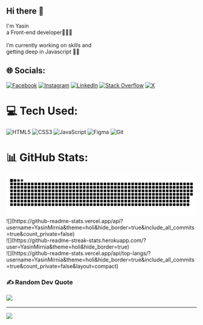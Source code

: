 ## Hi there 👋
I'm Yasin<br>a Front-end developer👨🏻‍💻<br><br> I’m currently working on skills and <br> getting deep in Javascript 🔭🌱


## 🌐 Socials:
[![Facebook](https://img.shields.io/badge/Facebook-%231877F2.svg?logo=Facebook&logoColor=white)](https://facebook.com/ya3in.mirnia) [![Instagram](https://img.shields.io/badge/Instagram-%23E4405F.svg?logo=Instagram&logoColor=white)](https://instagram.com/yasinmirnia_) [![LinkedIn](https://img.shields.io/badge/LinkedIn-%230077B5.svg?logo=linkedin&logoColor=white)](https://linkedin.com/in/yasinmirnia) [![Stack Overflow](https://img.shields.io/badge/-Stackoverflow-FE7A16?logo=stack-overflow&logoColor=white)](https://stackoverflow.com/users/23317418) [![X](https://img.shields.io/badge/X-black.svg?logo=X&logoColor=white)](https://x.com/YasinMirnia) 

# 💻 Tech Used:
![HTML5](https://img.shields.io/badge/html5-%23E34F26.svg?style=for-the-badge&logo=html5&logoColor=white) ![CSS3](https://img.shields.io/badge/css3-%231572B6.svg?style=for-the-badge&logo=css3&logoColor=white) ![JavaScript](https://img.shields.io/badge/javascript-%23323330.svg?style=for-the-badge&logo=javascript&logoColor=%23F7DF1E) ![Figma](https://img.shields.io/badge/figma-%23F24E1E.svg?style=for-the-badge&logo=figma&logoColor=white) ![Git](https://img.shields.io/badge/git-%23F05033.svg?style=for-the-badge&logo=git&logoColor=white)
# 📊 GitHub Stats:
<img alt="github contribution snake animation" src="https://github.com/SamaneYaghoobi/SamaneYaghoobi/blob/output/github-contribution-grid-snake.svg">
![](https://github-readme-stats.vercel.app/api?username=YasinMirnia&theme=holi&hide_border=true&include_all_commits=true&count_private=false)<br/>
![](https://github-readme-streak-stats.herokuapp.com/?user=YasinMirnia&theme=holi&hide_border=true)<br/>
![](https://github-readme-stats.vercel.app/api/top-langs/?username=YasinMirnia&theme=holi&hide_border=true&include_all_commits=true&count_private=false&layout=compact)

### ✍️ Random Dev Quote
![](https://quotes-github-readme.vercel.app/api?type=horizontal&theme=radical)

---
[![](https://visitcount.itsvg.in/api?id=YasinMirnia&icon=0&color=0)](https://visitcount.itsvg.in)

<!-- Proudly created with GPRM ( https://gprm.itsvg.in ) -->
